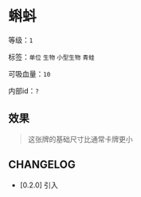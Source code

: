 # 蝌蚪

等级：`1`

标签：`单位` `生物` `小型生物` `青蛙`

可吸血量：`10`

内部id：`?`

## 效果

> 这张牌的基础尺寸比通常卡牌更小

## CHANGELOG

- [0.2.0] 引入
